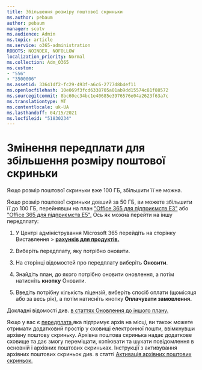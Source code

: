 ```yaml
---
title: Збільшення розміру поштової скриньки
ms.author: pebaum
author: pebaum
manager: scotv
ms.audience: Admin
ms.topic: article
ms.service: o365-administration
ROBOTS: NOINDEX, NOFOLLOW
localization_priority: Normal
ms.collection: Adm_O365
ms.custom:
- "556"
- "3500006"
ms.assetid: 33641df2-fc29-493f-a6c6-2777d8b4ef11
ms.openlocfilehash: 10e069f3fcd6338705a01ab9dd15574c81f88572
ms.sourcegitcommit: 8bc60ec34bc1e40685e3976576e04a2623f63a7c
ms.translationtype: MT
ms.contentlocale: uk-UA
ms.lasthandoff: 04/15/2021
ms.locfileid: "51830234"
---
```

# <a name="switch-subscriptions-to-increase-mailbox-size"></a>Змінення передплати для збільшення розміру поштової скриньки

Якщо розмір поштової скриньки вже 100 ГБ, збільшити її не можна.
  
Якщо розмір поштової скриньки довший за 50 ГБ, ви можете збільшити її до 100 ГБ, перейнявши на план ["Office 365 для підприємств E3"](https://products.office.com/business/office-365-enterprise-e3-business-software) або ["Office 365 для підприємств E5".](https://products.office.com/business/office-365-enterprise-e5-business-software) Ось як можна перейти на іншу передплату:
  
1. У Центрі адміністрування Microsoft 365  перейдіть на сторінку Виставлення \> **[рахунків для продуктів.](https://go.microsoft.com/fwlink/p/?linkid=842054)**

2. Виберіть передплату, яку потрібно оновити.

3. На сторінці відомостей про передплату виберіть **Оновити**.

4. Знайдіть план, до якого потрібно оновити оновлення, а потім натисніть **кнопку** Оновити.

5. Введіть потрібну кількість ліцензій, виберіть спосіб оплати (щомісяця або за весь рік), а потім натисніть кнопку **Оплачувати замовлення.**

Докладні відомості див. [в статтях Оновлення до іншого плану.](https://docs.microsoft.com/microsoft-365/commerce/subscriptions/upgrade-to-different-plan)

Якщо у вас є [передплата,](https://docs.microsoft.com/office365/servicedescriptions/exchange-online-archiving-service-description/exchange-online-archiving-service-description)яка підтримує архів на місці, ви також можете отримати додатковий простір у сховищі електронної пошти, ввімкнувши архівну поштову скриньку. Архівна поштова скринька надає додаткове сховище та дає змогу переміщати, копіювати та шукати повідомлення в основній і архівних поштових скриньках. Інструкції з активування архівних поштових скриньок див. в статті [Активація архівних поштових скриньок.](https://docs.microsoft.com/microsoft-365/compliance/enable-archive-mailboxes)
